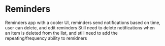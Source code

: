# Reminders
Reminders app with a cooler UI,  reminders send notifications based on time, user can delete, and edit reminders
Still need to delete notifications when an item is deleted from the list, and still need to add the repeating/frequency ability to remidners
